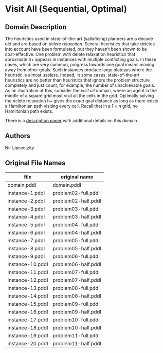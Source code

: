# Visit All (Sequential, Optimal)

## Domain Description

The heuristics used in state-of-the-art (satisficing) planners are a decade old and are based on *delete relaxation*.
Several heuristics that take deletes into account have been formulated, but they haven’t been shown to be cost-effective.
One problem with delete relaxation heuristics that aproximate h+ appears in instances with multiple conflicting goals.
In these cases, which are very common, progress towards one goal means moving away from other goals.
Such instances produce large plateaus where the heuristic is almost useless.
Indeed, in some cases, state-of-the-art heuristics are no better than heuristics that ignore the problem structure completely and just count, for example, the number of unachievable goals.
As an illustration of this, consider the *visit all* domain, where an agent in the middle of a square grid must visit all the cells in the grid.
Optimally solving the delete relaxation h+ gives the exact goal distance as long as there exists a Hamiltonian path visiting every cell.
Recall that in a 1 × *n* grid, no Hamiltonian path exists.

There is a [description paper](http://www.plg.inf.uc3m.es/ipc2011-deterministic/attachments/DomainsSequential/visit-all-doc.pdf) with additional details on this domain.

## Authors

Nir Lipovetzky

## Original File Names

| file             | original name       |
|------------------|---------------------|
| domain.pddl      | domain.pddl         |
| instance-1.pddl  | problem02-full.pddl |
| instance-2.pddl  | problem02-half.pddl |
| instance-3.pddl  | problem03-full.pddl |
| instance-4.pddl  | problem03-half.pddl |
| instance-5.pddl  | problem04-full.pddl |
| instance-6.pddl  | problem04-half.pddl |
| instance-7.pddl  | problem05-full.pddl |
| instance-8.pddl  | problem05-half.pddl |
| instance-9.pddl  | problem06-full.pddl |
| instance-10.pddl | problem06-half.pddl |
| instance-11.pddl | problem07-full.pddl |
| instance-12.pddl | problem07-half.pddl |
| instance-13.pddl | problem08-full.pddl |
| instance-14.pddl | problem08-half.pddl |
| instance-15.pddl | problem09-full.pddl |
| instance-16.pddl | problem09-half.pddl |
| instance-17.pddl | problem10-full.pddl |
| instance-18.pddl | problem10-half.pddl |
| instance-19.pddl | problem11-full.pddl |
| instance-20.pddl | problem11-half.pddl |
